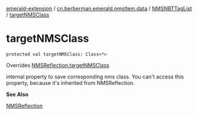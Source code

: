 [emerald-extension](../../index.md) / [cn.berberman.emerald.nmsItem.data](../index.md) / [NMSNBTTagList](index.md) / [targetNMSClass](.)

# targetNMSClass

`protected val targetNMSClass: Class<*>`

Overrides [NMSReflection.targetNMSClass](../../cn.berberman.emerald.nms-item/-n-m-s-reflection/target-n-m-s-class.md)

internal property to save corresponding nms class.
    You can't access this property, because it's inherited from NMSReflection.

**See Also**

[NMSReflection](../../cn.berberman.emerald.nms-item/-n-m-s-reflection/index.md)

